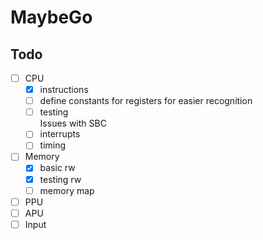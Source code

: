 # MaybeGo

## Todo

  - [ ] CPU
    - [X] instructions
    - [ ] define constants for registers for easier recognition
    - [ ] testing  
      Issues with SBC
    - [ ] interrupts
    - [ ] timing
  - [ ] Memory
    - [x] basic rw
    - [x] testing rw
    - [ ] memory map
  - [ ] PPU
  - [ ] APU
  - [ ] Input
